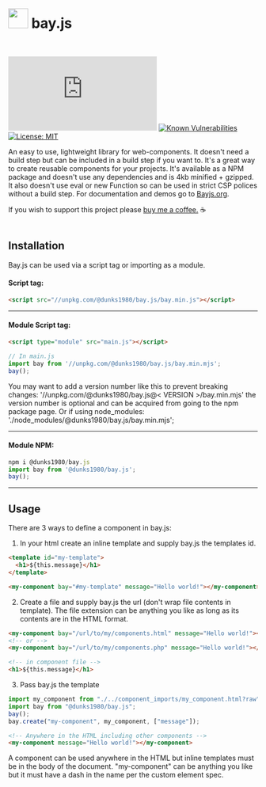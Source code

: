 # <img src="https://unpkg.com/@dunks1980/bay.js/favicon.svg?v=1" width="40"> bay.js
<br />

[![npm version](https://img.shields.io/npm/v/@dunks1980/bay.js)](https://npmjs.org/package/@dunks1980/bay.js) 
[![Known Vulnerabilities](https://snyk.io/test/github/dunks1980/bay.js/badge.svg?targetFile=package.json)](https://snyk.io/test/github/dunks1980/bay.js?targetFile=package.json) [![License: MIT](https://img.shields.io/badge/License-MIT-yellow.svg)](https://raw.githubusercontent.com/Dunks1980/bay.js/main/LICENSE)
<br />

An easy to use, lightweight library for web-components. It doesn't need a build step but can be included in a build step if you want to. It's a great way to create reusable components for your projects. It's available as a NPM package and doesn't use any dependencies and is 4kb minified + gzipped. It also doesn't use eval or new Function so can be used in strict CSP polices without a build step. For documentation and demos go to [Bayjs.org](https://bayjs.org/examples/index.html).
<br />

If you wish to support this project please [buy me a coffee.](https://www.buymeacoffee.com/dunks1980) ☕
<br />
<br />

## Installation

Bay.js can be used via a script tag or importing as a module.

#### Script tag:
```html
<script src="//unpkg.com/@dunks1980/bay.js/bay.min.js"></script>
```
<hr />

#### Module Script tag:
```html
<script type="module" src="main.js"></script>
```
```javascript
// In main.js
import bay from '//unpkg.com/@dunks1980/bay.js/bay.min.mjs';
bay();
```
You may want to add a version number like this to prevent breaking changes: '//unpkg.com/@dunks1980/bay.js@< VERSION >/bay.min.mjs' the version number is optional and can be acquired from going to the npm package page. Or if using node_modules: './node_modules/@dunks1980/bay.js/bay.min.mjs';
<hr />

#### Module NPM:
```javascript
npm i @dunks1980/bay.js
import bay from '@dunks1980/bay.js';
bay();
```
<hr />

## Usage

There are 3 ways to define a component in bay.js: <br> 

1. In your html create an inline template and supply bay.js the templates id.<br>
```html
<template id="my-template">
  <h1>${this.message}</h1>
</template>

<my-component bay="#my-template" message="Hello world!"></my-component>
```

2. Create a file and supply bay.js the url (don't wrap file contents in template). The file extension can be anything you like as long as its contents are in the HTML format.<br>

```html
<my-component bay="/url/to/my/components.html" message="Hello world!"></my-component>
<!-- or -->
<my-component bay="/url/to/my/components.php" message="Hello world!"></my-component>
```

```html
<!-- in component file -->
<h1>${this.message}</h1>
```

3. Pass bay.js the template<br>
```js
import my_component from "./../component_imports/my_component.html?raw";
import bay from "@dunks1980/bay.js";
bay();
bay.create("my-component", my_component, ["message"]);
```

```html
<!-- Anywhere in the HTML including other components -->
<my-component message="Hello world!"></my-component>
```

A component can be used anywhere in the HTML but inline templates must be in the body of the document. "my-component" can be anything you like but it must have a dash in the name per the custom element spec.<br>
